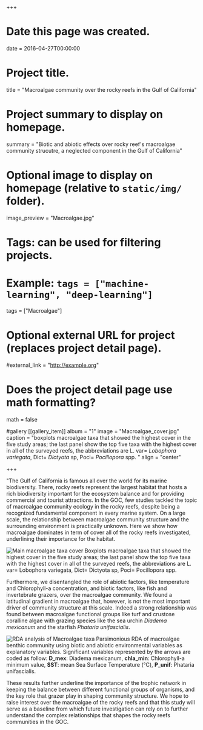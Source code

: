 +++
# Date this page was created.
date = 2016-04-27T00:00:00

# Project title.
title = "Macroalgae community over the rocky reefs in the Gulf of California"

# Project summary to display on homepage.
summary = "Biotic and abiotic effects over rocky reef's macroalgae community strucutre, a neglected component in the Gulf of California"

# Optional image to display on homepage (relative to `static/img/` folder).
image_preview = "Macroalgae.jpg"

# Tags: can be used for filtering projects.
# Example: `tags = ["machine-learning", "deep-learning"]`
tags = ["Macroalgae"]

# Optional external URL for project (replaces project detail page).
#external_link = "http://example.org"

# Does the project detail page use math formatting?
math = false

#gallery
[[gallery_item]]
      album = "1"
      image = "Macroalgae_cover.jpg"
      caption = "boxplots macroalgae taxa that showed the highest cover in the five study areas; the last panel show the top five taxa with the highest cover in all of the surveyed reefs, the abbreviations are L. var= *Lobophora variegata*, Dict= *Dictyota* sp, Poci= *Pocillopora* spp. "
      align = "center"


+++

"The Gulf of California is famous all over the world for its marine biodiversity. There, rocky reefs represent the largest habitat that hosts a rich biodiversity important for the ecosystem balance and for providing commercial and tourist attractions. In the GOC, few studies tackled the topic of macroalgae community ecology in the rocky reefs, despite being a recognized fundamental component in every marine system. On a large scale, the relationship between macroalgae community structure and the surrounding environment is practically unknown. Here we show how macroalgae dominates in term of cover all of the rocky reefs investigated, underlining their importance for the habitat. 

![Main macroalgae taxa cover](/img/Macroalgae_cover.jpg)
Boxplots macroalgae taxa that showed the highest cover in the five study areas; the last panel show the top five taxa with the highest cover in all of the surveyed reefs, the abbreviations are L. var= Lobophora variegata, Dict= Dictyota sp, Poci= Pocillopora spp. 

Furthermore, we disentangled the role of abiotic factors, like temperature and Chlorophyll-a concentration, and biotic factors, like fish and invertebrate grazers, over the macroalgae community. We found a latitudinal gradient in macroalgae that, however, is not the most important driver of community structure at this scale. Indeed a strong relationship was found between macroalgae functional groups like turf and crustose coralline algae with grazing species like the sea urchin *Diadema mexicanum* and the starfish *Phataria unifascialis*. 

![RDA analysis of Macroalgae taxa](/img/RDAmacroalgae.jpg)
Parsimonious RDA of macroalgae benthic community using biotic and abiotic environmental variables as explanatory variables. Significant variables represented by the arrows are coded as follow: **D_mex**: Diadema mexicanum, **chla_min**: Chlorophyll-a minimum value, **SST**: mean Sea Surface Temperature (°C), **P_unif**: Phataria unifascialis. 

These results further underline the importance of the trophic network in keeping the balance between different functional groups of organisms, and the key role that grazer play in shaping community structure. We hope to raise interest over the macroalgae of the rocky reefs and that this study will serve as a baseline from which future investigation can rely on to further understand the complex relationships that shapes the rocky reefs communities in the GOC. 

